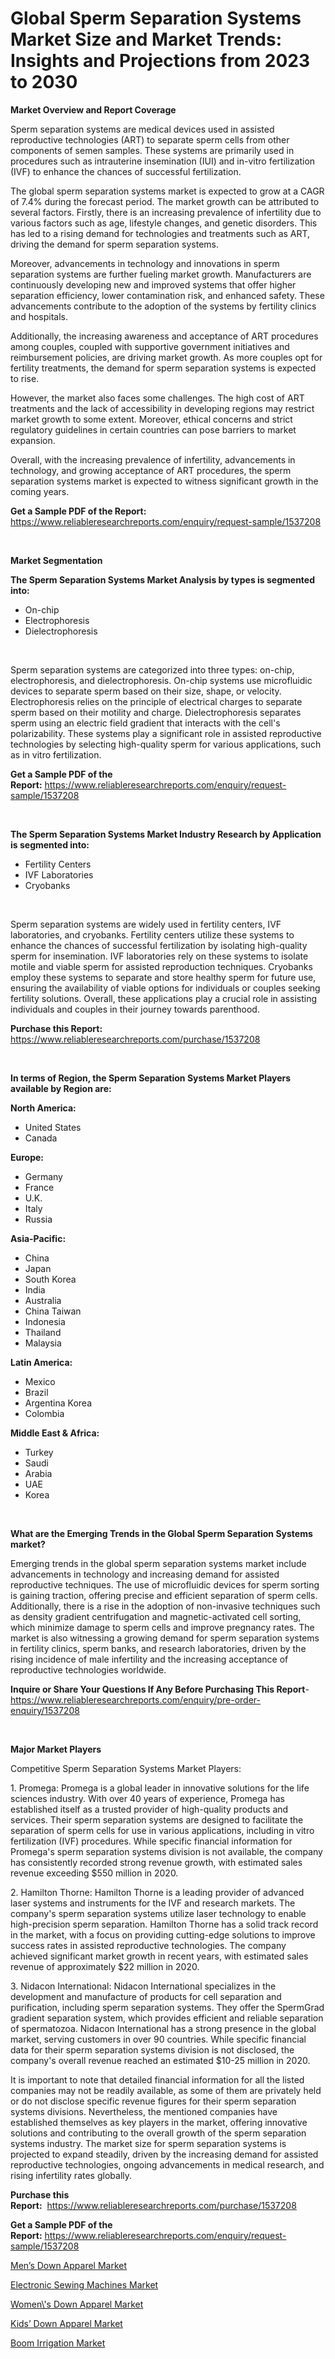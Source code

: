 <p><h1>Global Sperm Separation Systems Market Size and Market Trends: Insights and Projections from 2023 to 2030</h1></p><p><strong>Market Overview and Report Coverage</strong></p>
<p><p>Sperm separation systems are medical devices used in assisted reproductive technologies (ART) to separate sperm cells from other components of semen samples. These systems are primarily used in procedures such as intrauterine insemination (IUI) and in-vitro fertilization (IVF) to enhance the chances of successful fertilization.</p><p>The global sperm separation systems market is expected to grow at a CAGR of 7.4% during the forecast period. The market growth can be attributed to several factors. Firstly, there is an increasing prevalence of infertility due to various factors such as age, lifestyle changes, and genetic disorders. This has led to a rising demand for technologies and treatments such as ART, driving the demand for sperm separation systems.</p><p>Moreover, advancements in technology and innovations in sperm separation systems are further fueling market growth. Manufacturers are continuously developing new and improved systems that offer higher separation efficiency, lower contamination risk, and enhanced safety. These advancements contribute to the adoption of the systems by fertility clinics and hospitals.</p><p>Additionally, the increasing awareness and acceptance of ART procedures among couples, coupled with supportive government initiatives and reimbursement policies, are driving market growth. As more couples opt for fertility treatments, the demand for sperm separation systems is expected to rise.</p><p>However, the market also faces some challenges. The high cost of ART treatments and the lack of accessibility in developing regions may restrict market growth to some extent. Moreover, ethical concerns and strict regulatory guidelines in certain countries can pose barriers to market expansion.</p><p>Overall, with the increasing prevalence of infertility, advancements in technology, and growing acceptance of ART procedures, the sperm separation systems market is expected to witness significant growth in the coming years.</p></p>
<p><strong>Get a Sample PDF of the Report:</strong> <a href="https://www.reliableresearchreports.com/enquiry/request-sample/1537208">https://www.reliableresearchreports.com/enquiry/request-sample/1537208</a></p>
<p>&nbsp;</p>
<p><strong>Market Segmentation</strong></p>
<p><strong>The Sperm Separation Systems Market Analysis by types is segmented into:</strong></p>
<p><ul><li>On-chip</li><li>Electrophoresis</li><li>Dielectrophoresis</li></ul></p>
<p>&nbsp;</p>
<p><p>Sperm separation systems are categorized into three types: on-chip, electrophoresis, and dielectrophoresis. On-chip systems use microfluidic devices to separate sperm based on their size, shape, or velocity. Electrophoresis relies on the principle of electrical charges to separate sperm based on their motility and charge. Dielectrophoresis separates sperm using an electric field gradient that interacts with the cell's polarizability. These systems play a significant role in assisted reproductive technologies by selecting high-quality sperm for various applications, such as in vitro fertilization.</p></p>
<p><strong>Get a Sample PDF of the Report:</strong>&nbsp;<a href="https://www.reliableresearchreports.com/enquiry/request-sample/1537208">https://www.reliableresearchreports.com/enquiry/request-sample/1537208</a></p>
<p>&nbsp;</p>
<p><strong>The Sperm Separation Systems Market Industry Research by Application is segmented into:</strong></p>
<p><ul><li>Fertility Centers</li><li>IVF Laboratories</li><li>Cryobanks</li></ul></p>
<p>&nbsp;</p>
<p><p>Sperm separation systems are widely used in fertility centers, IVF laboratories, and cryobanks. Fertility centers utilize these systems to enhance the chances of successful fertilization by isolating high-quality sperm for insemination. IVF laboratories rely on these systems to isolate motile and viable sperm for assisted reproduction techniques. Cryobanks employ these systems to separate and store healthy sperm for future use, ensuring the availability of viable options for individuals or couples seeking fertility solutions. Overall, these applications play a crucial role in assisting individuals and couples in their journey towards parenthood.</p></p>
<p><strong>Purchase this Report:</strong>&nbsp; <a href="https://www.reliableresearchreports.com/purchase/1537208">https://www.reliableresearchreports.com/purchase/1537208</a></p>
<p>&nbsp;</p>
<p><strong>In terms of Region, the Sperm Separation Systems Market Players available by Region are:</strong></p>
<p>
    <p> <strong> North America: </strong>
        <ul>
            <li>United States</li>
            <li>Canada</li>
        </ul>
        </p> 
    <p> <strong> Europe: </strong>
        <ul>
            <li>Germany</li>
            <li>France</li>
            <li>U.K.</li>
            <li>Italy</li>
            <li>Russia</li>
        </ul>
        </p> 
    <p> <strong> Asia-Pacific: </strong>
        <ul>
            <li>China</li>
            <li>Japan</li>
            <li>South Korea</li>
            <li>India</li>
            <li>Australia</li>
            <li>China Taiwan</li>
            <li>Indonesia</li>
            <li>Thailand</li>
            <li>Malaysia</li>
        </ul>
        </p> 
    <p> <strong> Latin America: </strong>
        <ul>
            <li>Mexico</li>
            <li>Brazil</li>
            <li>Argentina Korea</li>
            <li>Colombia</li>
        </ul>
        </p> 
    <p> <strong> Middle East & Africa: </strong>
        <ul>
            <li>Turkey</li>
            <li>Saudi</li>
            <li>Arabia</li>
            <li>UAE</li>
            <li>Korea</li>
        </ul>
    </p>
    </p>
<p>&nbsp;</p>
<p><strong>What are the Emerging Trends in the Global Sperm Separation Systems market?</strong></p>
<p><p>Emerging trends in the global sperm separation systems market include advancements in technology and increasing demand for assisted reproductive techniques. The use of microfluidic devices for sperm sorting is gaining traction, offering precise and efficient separation of sperm cells. Additionally, there is a rise in the adoption of non-invasive techniques such as density gradient centrifugation and magnetic-activated cell sorting, which minimize damage to sperm cells and improve pregnancy rates. The market is also witnessing a growing demand for sperm separation systems in fertility clinics, sperm banks, and research laboratories, driven by the rising incidence of male infertility and the increasing acceptance of reproductive technologies worldwide.</p></p>
<p><strong>Inquire or Share Your Questions If Any Before Purchasing This Report</strong>- <a href="https://www.reliableresearchreports.com/enquiry/pre-order-enquiry/1537208">https://www.reliableresearchreports.com/enquiry/pre-order-enquiry/1537208</a></p>
<p>&nbsp;</p>
<p><strong>Major Market Players</strong></p>
<p><p>Competitive Sperm Separation Systems Market Players:</p><p>1. Promega: Promega is a global leader in innovative solutions for the life sciences industry. With over 40 years of experience, Promega has established itself as a trusted provider of high-quality products and services. Their sperm separation systems are designed to facilitate the separation of sperm cells for use in various applications, including in vitro fertilization (IVF) procedures. While specific financial information for Promega's sperm separation systems division is not available, the company has consistently recorded strong revenue growth, with estimated sales revenue exceeding $550 million in 2020.</p><p>2. Hamilton Thorne: Hamilton Thorne is a leading provider of advanced laser systems and instruments for the IVF and research markets. The company's sperm separation systems utilize laser technology to enable high-precision sperm separation. Hamilton Thorne has a solid track record in the market, with a focus on providing cutting-edge solutions to improve success rates in assisted reproductive technologies. The company achieved significant market growth in recent years, with estimated sales revenue of approximately $22 million in 2020.</p><p>3. Nidacon International: Nidacon International specializes in the development and manufacture of products for cell separation and purification, including sperm separation systems. They offer the SpermGrad gradient separation system, which provides efficient and reliable separation of spermatozoa. Nidacon International has a strong presence in the global market, serving customers in over 90 countries. While specific financial data for their sperm separation systems division is not disclosed, the company's overall revenue reached an estimated $10-25 million in 2020.</p><p>It is important to note that detailed financial information for all the listed companies may not be readily available, as some of them are privately held or do not disclose specific revenue figures for their sperm separation systems divisions. Nevertheless, the mentioned companies have established themselves as key players in the market, offering innovative solutions and contributing to the overall growth of the sperm separation systems industry. The market size for sperm separation systems is projected to expand steadily, driven by the increasing demand for assisted reproductive technologies, ongoing advancements in medical research, and rising infertility rates globally.</p></p>
<p><strong>Purchase this Report:</strong>&nbsp;&nbsp;<a href="https://www.reliableresearchreports.com/purchase/1537208">https://www.reliableresearchreports.com/purchase/1537208</a></p>
<p></p>
<p><strong>Get a Sample PDF of the Report:</strong>&nbsp;<a href="https://www.reliableresearchreports.com/enquiry/request-sample/1537208">https://www.reliableresearchreports.com/enquiry/request-sample/1537208</a></p>
<p><p><a href="https://www.linkedin.com/pulse/menrsquos-down-apparel-market-size-share-global-analysis/">Men’s Down Apparel Market</a></p><p><a href="https://medium.com/@isaiasmarks/electronic-sewing-machines-market-size-growth-forecast-2023-2030-7ae359c64a82">Electronic Sewing Machines Market</a></p><p><a href="https://www.linkedin.com/pulse/womens-down-apparel-market-share-amp-new-trends-analysis-report/">Women\'s Down Apparel Market</a></p><p><a href="https://www.linkedin.com/pulse/kidsrsquo-down-apparel-market-insights-players-forecast/">Kids’ Down Apparel Market</a></p><p><a href="https://medium.com/@devyncasper/boom-irrigation-market-size-growth-forecast-2023-2030-3cd562065738">Boom Irrigation Market</a></p></p>